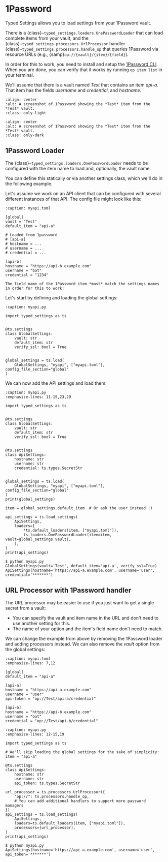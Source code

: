 # 1Password

Typed Settings allows you to load settings from your 1Password vault.

There is a {class}`~typed_settings.loaders.OnePasswordLoader` that can load complete items from your vault,
and the {class}`~typed_settings.processors.UrlProcessor` handler {class}`~typed_settings.processors.handle_op` that queries 1Password via resource URLs (e.g., {samp}`op://{vault}/{item}/{field}`).

In order for this to work, you need to install and setup the [1Password CLI](https://developer.1password.com/docs/cli/).
When you are done, you can verify that it works by running `op item list` in your terminal.

We'll assume that there is a vault named *Test* that contains an item *api-a*.
That item has the fields *username* and *credential*, and *hostname*.

```{image} ../_static/1password-test-light.png
:align: center
:alt: A screenshot of 1Password showing the *Test* item from the *Test* vault.
:class: only-light
```

```{image} ../_static/1password-test-dark.png
:align: center
:alt: A screenshot of 1Password showing the *Test* item from the *Test* vault.
:class: only-dark
```

## 1Password Loader

The {class}`~typed_settings.loaders.OnePasswordLoader` needs to be configured with the item name to load and, optionally, the vault name.

You can define this statically or via another settings class,
which we'll do in the following example.

Let's assume we work on an API client that can be configured with several different instances of that API.
The config file might look like this:

```{code-block} toml
:caption: myapi.toml

[global]
vault = "Test"
default_item = "api-a"

# Loaded from 1password
# [api-a]
# hostname = ...
# username = ...
# credential = ...

[api-b]
hostname = "https://api-b.example.com"
username = "bot"
credential = "1234"
```

```{important}
The field name of the 1Password item *must* match the settings names in order for this to work!
```

Let's start by defining and loading the global settings:

```{code-block} python
:caption: myapi.py

import typed_settings as ts


@ts.settings
class GlobalSettings:
    vault: str
    default_item: str
    verify_ssl: bool = True


global_settings = ts.load(
    GlobalSettings, "myapi", ["myapi.toml"], config_file_section="global"
)
```

We can now add the API settings and load them:

```{code-block} python
:caption: myapi.py
:emphasize-lines: 11-15,23,29

import typed_settings as ts


@ts.settings
class GlobalSettings:
    vault: str
    default_item: str
    verify_ssl: bool = True


@ts.settings
class ApiSettings:
    hostname: str
    username: str
    credential: ts.types.SecretStr


global_settings = ts.load(
    GlobalSettings, "myapi", ["myapi.toml"], config_file_section="global"
)
print(global_settings)

item = global_settings.default_item  # Or ask the user instead :)

api_settings = ts.load_settings(
    ApiSettings,
    loaders=[
        *ts.default_loaders(item, ["myapi.toml"]),
        ts.loaders.OnePasswordLoader(item=item, vault=global_settings.vault),
    ],
)
print(api_settings)
```
```{code-block} console
$ python myapi.py
GlobalSettings(vault='Test', default_item='api-a', verify_ssl=True)
ApiSettings(hostname='https://api-a.example.com', username='user', credential='*******')

```

## URL Processor with 1Password handler

The URL processor may be easier to use if you just want to get a single secret from a vault:

- You can specify the vault and item name in the URL and don't need to use another setting for this.
- The name of your option and the item's field name don't need to match.

We can change the example from above by removing the 1Password loader and adding processors instead.
We can also remove the *vault* option from the global settings:

```{code-block} toml
:caption: myapi.toml
:emphasize-lines: 7,12

[global]
default_item = "api-a"

[api-a]
hostname = "https://api-a.example.com"
username = "user"
api-token = "op://Test/api-a/credential"

[api-b]
hostname = "https://api-b.example.com"
username = "bot"
credential = "op://Test/api-b/credential"
```

```{code-block} python
:caption: myapi.py
:emphasize-lines: 12-15,19

import typed_settings as ts

# We'll skip loading the global settings for the sake of simplicity:
item = "api-a"

@ts.settings
class ApiSettings:
    hostname: str
    username: str
    api_token: ts.types.SecretStr

url_processor = ts.processors.UrlProcessor({
    "op://": ts.processors.handle_op,
    # You can add additional handlers to support more password managers
})
api_settings = ts.load_settings(
    ApiSettings,
    loaders=ts.default_loaders(item, ["myapi.toml"]),
    processors=[url_processor],
)
print(api_settings)
```
```{code-block} console
$ python myapi.py
ApiSettings(hostname='https://api-a.example.com', username='user', api_token='*******')
```
